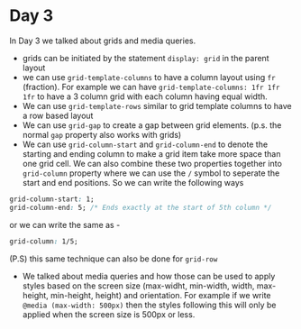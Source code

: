 # Day 3

In Day 3 we talked about grids and media queries. 

- grids can be initiated by the statement `display: grid` in the parent layout
- we can use `grid-template-columns` to have a column layout using `fr` (fraction). 
For example we can have `grid-template-columns: 1fr 1fr 1fr` to have a 3 column grid
with each column having equal width.
- We can use `grid-template-rows` similar to grid template columns to have a row based layout
- We can use `grid-gap` to create a gap between grid elements. (p.s. the normal `gap` property also works with grids)
- We can use `grid-column-start` and `grid-column-end` to denote the starting and ending column to make a grid item take more space than one grid cell. We can also combine these two properties together into `grid-column` property where we can use the `/` symbol to seperate the start and end positions. So we can write the following ways
```css
grid-column-start: 1;
grid-column-end: 5; /* Ends exactly at the start of 5th column */
```
or we can write the same as -
```css
grid-column: 1/5;
```
(P.S) this same technique can also be done for `grid-row`
- We talked about media queries and how those can be used to apply styles based on the screen size (max-widht, min-width, width, max-height, min-height, height) and orientation. For example if we write `@media (max-width: 500px)` then the styles following this will only be applied when the screen size is 500px or less. 

